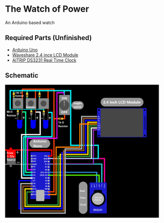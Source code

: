 # The Watch of Power
An Arduino based watch

## Required Parts (Unfinished)
* [Arduino Uno](https://www.amazon.com/dp/B01EWOE0UU)
* [Waveshare 2.4 ince LCD Module](https://www.amazon.com/dp/B08H24H7KX)
* [AITRIP DS3231 Real Time Clock](https://www.amazon.com/dp/B09KPC8JZQ)

## Schematic
![watch schematic](https://github.com/spatialflunky1/The-Watch-of-Power/blob/main/watch_schematic.png?raw=true)
